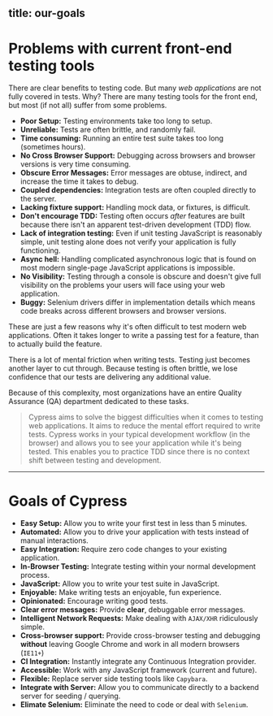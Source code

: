 title: our-goals
---

# Problems with current front-end testing tools

There are clear benefits to testing code. But many *web applications* are not fully covered in tests. Why? There are many testing tools for the front end, but most (if not all) suffer from some problems.

* **Poor Setup:** Testing environments take too long to setup.
* **Unreliable:** Tests are often brittle, and randomly fail.
* **Time consuming:** Running an entire test suite takes too long (sometimes hours).
* **No Cross Browser Support:** Debugging across browsers and browser versions is very time consuming.
* **Obscure Error Messages:** Error messages are obtuse, indirect, and increase the time it takes to debug.
* **Coupled dependencies:** Integration tests are often coupled directly to the server.
* **Lacking fixture support:** Handling mock data, or fixtures, is difficult.
* **Don't encourage TDD:** Testing often occurs *after* features are built because there isn't an apparent test-driven development (TDD) flow.
* **Lack of integration testing:** Even if unit testing JavaScript is reasonably simple, unit testing alone does not verify your application is fully functioning.
* **Async hell:** Handling complicated asynchronous logic that is found on most modern single-page JavaScript applications is impossible.
* **No Visibility:** Testing through a console is obscure and doesn't give full visibility on the problems your users will face using your web application.
* **Buggy:** Selenium drivers differ in implementation details which means code breaks across different browsers and browser versions.

These are just a few reasons why it's often difficult to test modern web applications. Often it takes longer to write a passing test for a feature, than to actually build the feature.

There is a lot of mental friction when writing tests. Testing just becomes another layer to cut through. Because testing is often brittle, we lose confidence that our tests are delivering any additional value.

Because of this complexity, most organizations have an entire Quality Assurance (QA) department dedicated to these tasks.

> Cypress aims to solve the biggest difficulties when it comes to testing web applications. It aims to reduce the mental effort required to write tests. Cypress works in your typical development workflow (in the browser) and allows you to see your application while it's being tested. This enables you to practice TDD since there is no context shift between testing and development.

***

# Goals of Cypress

* **Easy Setup:** Allow you to write your first test in less than 5 minutes.
* **Automated:** Allow you to drive your application with tests instead of manual interactions.
* **Easy Integration:** Require zero code changes to your existing application.
* **In-Browser Testing:** Integrate testing within your normal development process.
* **JavaScript:** Allow you to write your test suite in JavaScript.
* **Enjoyable:** Make writing tests an enjoyable, fun experience.
* **Opinionated:** Encourage writing good tests.
* **Clear error messages:** Provide **clear**, debuggable error messages.
* **Intelligent Network Requests:** Make dealing with `AJAX/XHR` ridiculously simple.
* **Cross-browser support:** Provide cross-browser testing and debugging **without** leaving Google Chrome and work in all modern browsers (`IE11+`)
* **CI Integration:** Instantly integrate any Continuous Integration provider.
* **Accessible:** Work with any JavaScript framework (current and future).
* **Flexible:** Replace server side testing tools like `Capybara`.
* **Integrate with Server:** Allow you to communicate directly to a backend server for seeding / querying.
* **Elimate Selenium:** Eliminate the need to code or deal with `Selenium`.